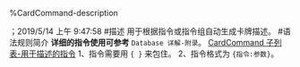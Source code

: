 
%CardCommand-description

；2019/5/14 上午 9:47:58
#描述
用于根据指令或指令组自动生成卡牌描述。
#语法规则简介
**详细的指令使用可参考** `Database 详解-附录`。
[CardCommand 子列表-用于描述的指令](../APPENDIX/CARDCOMMANDDESCRIPTION/_CARDCOMMANDDESCRIPTION.html)
1、指令需要用 `{ }` 来包住。
2、指令格式为 `{指令:参数}`。


